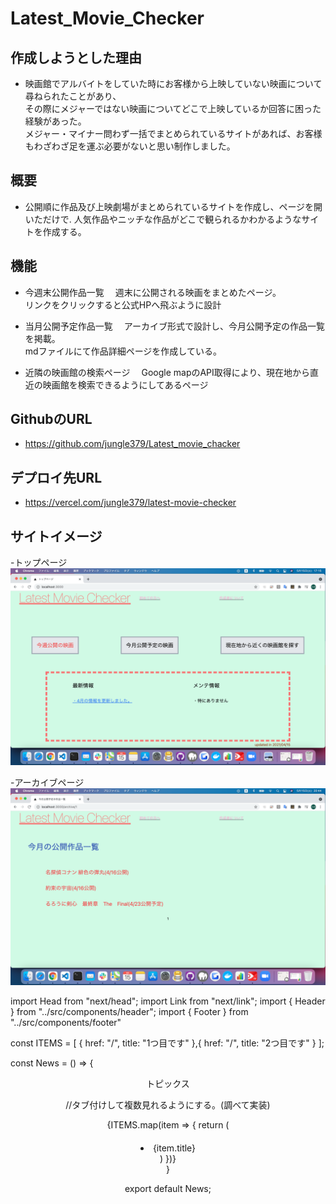 # Latest_Movie_Checker

## 作成しようとした理由
- 映画館でアルバイトをしていた時にお客様から上映していない映画について尋ねられたことがあり、  
その際にメジャーではない映画についてどこで上映しているか回答に困った経験があった。   
メジャー・マイナー問わず一括でまとめられているサイトがあれば、お客様もわざわざ足を運ぶ必要がないと思い制作しました。

## 概要
- 公開順に作品及び上映劇場がまとめられているサイトを作成し、ページを開いただけで. 
人気作品やニッチな作品がどこで観られるかわかるようなサイトを作成する。
 
## 機能
- 今週末公開作品一覧
　週末に公開される映画をまとめたページ。  
 リンクをクリックすると公式HPへ飛ぶように設計
 
- 当月公開予定作品一覧
　アーカイブ形式で設計し、今月公開予定の作品一覧を掲載。  
 mdファイルにて作品詳細ページを作成している。
 
- 近隣の映画館の検索ページ
　Google mapのAPI取得により、現在地から直近の映画館を検索できるようにしてあるページ
 

## GithubのURL
- https://github.com/jungle379/Latest_movie_chacker

## デプロイ先URL
- https://vercel.com/jungle379/latest-movie-checker

## サイトイメージ
 -トップページ
<img src="/public/images/src1.jpg">

 -アーカイブページ
<img src="/public/images/src2.jpg">

import Head from "next/head";
import Link from "next/link";
import { Header } from "../src/components/header";
import { Footer } from "../src/components/footer"

const ITEMS = [
{
 href: "/",
 title: "1つ目です"
},{
 href: "/",
 title: "2つ目です"
}
];

const News = () => {

<Head>
<title>ニュース</title>
</Head>
<div className="h-screen sm:bg-green-100">
<Header />
<div className="text-4xl">トピックス</div>

//タブ付けして複数見れるようにする。(調べて実装)

<div>
  {ITEMS.map(item => {
        return (
          <div className="text-2xl text-blue-500 pt-10 pl-10">
	　<Link href={item.href}>
            <li>{item.title}</li>
          </Link></div>
        )
      })}
</div>
<Footer />
}

export default News;


